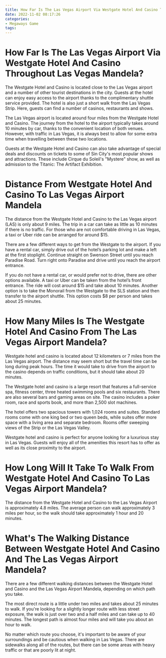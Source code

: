 ```yaml
---
title: How Far Is The Las Vegas Airport Via Westgate Hotel And Casino Throughout Las Vegas Mandela
date: 2022-11-02 08:17:26
categories:
- Megaways Game
tags:
---
```



#  How Far Is The Las Vegas Airport Via Westgate Hotel And Casino Throughout Las Vegas Mandela?

The Westgate Hotel and Casino is located close to the Las Vegas airport and a number of other tourist destinations in the city. Guests at the hotel can enjoy easy access to the airport thanks to the complimentary shuttle service provided. The hotel is also just a short walk from the Las Vegas Strip. Here, guests can find a number of casinos, restaurants and shows.

The Las Vegas airport is located around four miles from the Westgate Hotel and Casino. The journey from the hotel to the airport typically takes around 10 minutes by car, thanks to the convenient location of both venues. However, with traffic in Las Vegas, it is always best to allow for some extra time when travelling between these two locations.

Guests at the Westgate Hotel and Casino can also take advantage of special deals and discounts on tickets to some of Sin City's most popular shows and attractions. These include Cirque du Soleil's "Mystere" show, as well as admission to the Titanic: The Artifact Exhibition.

#  Distance From Westgate Hotel And Casino To Las Vegas Airport Mandela

The distance from the Westgate Hotel and Casino to the Las Vegas airport (LAS) is only about 9 miles. The trip in a car can take as little as 10 minutes if there is no traffic. For those who are not comfortable driving in Las Vegas, a taxi or Uber ride can be arranged for around $15.

There are a few different ways to get from the Westgate to the airport. If you have a rental car, simply drive out of the hotel’s parking lot and make a left at the first stoplight. Continue straight on Swenson Street until you reach Paradise Road. Turn right onto Paradise and drive until you reach the airport entrance.

If you do not have a rental car, or would prefer not to drive, there are other options available. A taxi or Uber can be taken from the hotel’s front entrance. The ride will cost around $15 and take about 10 minutes. Another option is to take the Monorail from the Westgate to the SLS station and then transfer to the airport shuttle. This option costs $8 per person and takes about 25 minutes.

#  How Many Miles Is The Westgate Hotel And Casino From The Las Vegas Airport Mandela?

Westgate hotel and casino is located about 12 kilometers or 7 miles from the Las Vegas airport. The distance may seem short but the travel time can be long during peak hours. The time it would take to drive from the airport to the casino depends on traffic conditions, but it should take about 20 minutes.

The Westgate hotel and casino is a large resort that features a full-service spa, fitness center, three heated swimming pools and six restaurants. There are also several bars and gaming areas on site. The casino includes a poker room, race and sports book, and more than 2,500 slot machines.

The hotel offers two spacious towers with 1,024 rooms and suites. Standard rooms come with one king bed or two queen beds, while suites offer more space with a living area and separate bedroom. Rooms offer sweeping views of the Strip or the Las Vegas Valley.

Westgate hotel and casino is perfect for anyone looking for a luxurious stay in Las Vegas. Guests will enjoy all of the amenities this resort has to offer as well as its close proximity to the airport.

#  How Long Will It Take To Walk From Westgate Hotel And Casino To Las Vegas Airport Mandela?

The distance from the Westgate Hotel and Casino to the Las Vegas Airport is approximately 4.8 miles. The average person can walk approximately 3 miles per hour, so the walk should take approximately 1 hour and 20 minutes.

#  What's The Walking Distance Between Westgate Hotel And Casino And The Las Vegas Airport Mandela?

There are a few different walking distances between the Westgate Hotel and Casino and the Las Vegas Airport Mandela, depending on which path you take.

The most direct route is a little under two miles and takes about 25 minutes to walk. If you're looking for a slightly longer route with less street exposure, the walk is just over two and a half miles and can take up to 40 minutes. The longest path is almost four miles and will take you about an hour to walk.

No matter which route you choose, it's important to be aware of your surroundings and be cautious when walking in Las Vegas. There are sidewalks along all of the routes, but there can be some areas with heavy traffic or that are poorly lit at night.